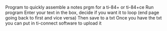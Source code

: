 Program to quickly assemble a notes prgm for a ti-84+ or ti-84+ce
Run program
Enter your text in the box, decide if you want it to loop (end page going back to first and vice versa)
Then save to a txt
Once you have the txt you can put in ti-connect software to upload it
